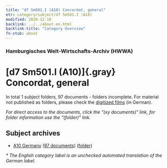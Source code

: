 ```yaml
---
title: "d7 Sm501.I (A10) Concordat, general"
etr: category/subject/d7 Sm501.I (A10)
modified: 2020-12-18
backlink: ../../about.en.html
backlink-title: "Category Overview"
fn-stub: about
---
```


### Hamburgisches Welt-Wirtschafts-Archiv (HWWA)
# [d7 Sm501.I (A10)]{.gray}&#8201; Concordat, general&#160; 





In total 1 subject folders, 97 documents - folders incomplete.
For material not published as folders, please check the [digitized films](/film/h1_sh) (in German).

_For direct access to the documents, click the "(xy documents)" link, for folder information use the "(folder)" link._

## Subject archives


- [A10 Germany](../../../geo/about.en.html#A10) (<a href="https://dfg-viewer.de/show/?tx_dlf[id]=https://pm20.zbw.eu/mets/sh/1261xx/126128/1442xx/144249/public.mets.en.xml" target="_blank">97 documents</a>) ([folder](http://purl.org/pressemappe20/folder/sh/126128,144249))


_* The English category label is an unchecked automated translation of the German label._


